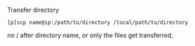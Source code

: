 Transfer directory

    [p]scp name@ip:/path/to/directory /local/path/to/directory
no / after directory name,  or only the files get transferred, 
